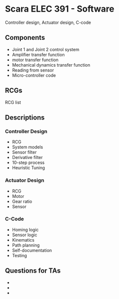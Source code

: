 # Scara ELEC 391 - Software

Controller design, Actuator design, C-code

## Components

- Joint 1 and Joint 2 control system
- Amplifier transfer function
- motor transfer function
- Mechanical dynamics transfer function
- Reading from sensor
- Micro-controller code

## RCGs

RCG list

## Descriptions
### Controller Design
- RCG
- System models 
- Sensor filter
- Derivative filter
- 10-step process
- Heuristic Tuning
  
### Actuator Design
- RCG
- Motor
- Gear ratio
- Sensor
  
### C-Code
- Homing logic
- Sensor logic
- Kinematics
- Path planning
- Self-documentation
- Testing


## Questions for TAs
-
-
-

